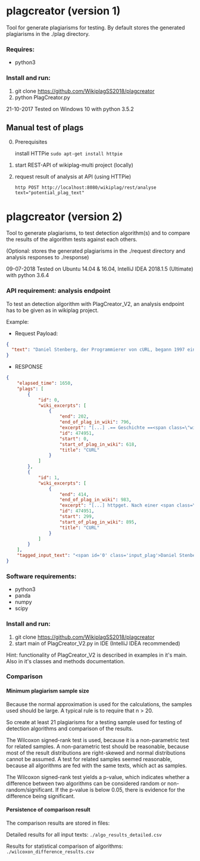 # plagcreator (version 1)
Tool for generate plagiarisms for testing. By default stores the generated plagiarisms in the ./plag directory.

### Requires:
- python3

### Install and run:
1. git clone https://github.com/WikiplagSS2018/plagcreator
2. python PlagCreator.py


21-10-2017 Tested on Windows 10 with python 3.5.2


## Manual test of plags
0. Prerequisites

    install HTTPie ```sudo apt-get install httpie```

1. start REST-API of wikiplag-multi project (locally)
2. request result of analysis at API (using HTTPie)

    ```http POST http://localhost:8080/wikiplag/rest/analyse text="potential_plag_text"```

# plagcreator (version 2)
Tool to generate plagiarisms, to test detection algorithm(s) and to compare the results of the algorithm tests against each others. 

(Optional: stores the generated plagiarisms in the ./request directory and analysis responses to ./response)

09-07-2018 Tested on Ubuntu 14.04 & 16.04, IntelliJ IDEA 2018.1.5 (Ultimate) with python 3.6.4

### API requirement: analysis endpoint
To test an detection algorithm with PlagCreator_V2, an analysis endpoint has to be given as in wikiplag project.

Example: 

- Request Payload:
```json
{
  "text": "Daniel Stenberg, der Programmierer von cURL, begann 1997 ein Programm zu schreiben,das IRC-Teilnehmern Daten über Wechselkurse zur Verfügung stellen sollte, welche von Webseiten abgerufen werden mussten. Er hat dabei auf das schon vorhandene und sehr verbreitete Open-Source-Tool httpget aufgesetzt. Nach einer Erweiterung um andere Protokolle wurde das Programm am 20. März 1998 als cURL 4 erstmals veröffentlicht." 
}
```
- RESPONSE
```json
{
    "elapsed_time": 1650, 
    "plags": [
        {
            "id": 0, 
            "wiki_excerpts": [
                {
                    "end": 202, 
                    "end_of_plag_in_wiki": 796, 
                    "excerpt": "[...] .== Geschichte ==<span class=\"wiki_plag\">Daniel Stenberg, der Programmierer von cURL, begann 1997 ein Programm zu schreiben, das IRC-Teilnehmern Daten über Wechselkurse zur Verfügung stellen sollte, welche von Webseiten</span> abgerufen werden mu [...]", 
                    "id": 474951, 
                    "start": 0, 
                    "start_of_plag_in_wiki": 618, 
                    "title": "CURL"
                }
            ]
        }, 
        {
            "id": 1, 
            "wiki_excerpts": [
                {
                    "end": 414, 
                    "end_of_plag_in_wiki": 983, 
                    "excerpt": "[...] httpget. Nach einer <span class=\"wiki_plag\">Erweiterung um andere Protokolle wurde das Programm am 20. März 1998 als cURL 4 erstmals</span> veröffentlicht.== [...]", 
                    "id": 474951, 
                    "start": 299, 
                    "start_of_plag_in_wiki": 895, 
                    "title": "CURL"
                }
            ]
        }
    ], 
    "tagged_input_text": "<span id='0' class='input_plag'>Daniel Stenberg, der Programmierer von cURL, begann 1997 ein Programm zu schreiben,das IRC-Teilnehmern Daten über Wechselkurse zur Verfügung stellen sollte, welche von Webseiten abgerufen werden mussten</span>. Er hat dabei auf das schon vorhandene und sehr verbreitete Open-Source-Tool httpget aufgesetzt.<span id='1' class='input_plag'> Nach einer Erweiterung um andere Protokolle wurde das Programm am 20. März 1998 als cURL 4 erstmals veröffentlicht</span>."
}
```

### Software requirements:
- python3
- panda
- numpy
- scipy

### Install and run:
1. git clone https://github.com/WikiplagSS2018/plagcreator
2. start main of PlagCreator_V2.py in IDE (IntelliJ IDEA recommended)

Hint: functionality of PlagCreator_V2 is described in examples in it's main. Also in it's classes and methods documentation.

### Comparison

#### Minimum plagiarism sample size
Because the normal approximation is used for the calculations, the samples used should be large. 
A typical rule is to require that n > 20. 

So create at least 21 plagiarisms for a testing sample used for testing of detection algorithms and comparison of the results. 

The Wilcoxon signed-rank test is used, because it is a non-parametric test for related samples. A non-parametric test should be 
reasonable, because most of the result distributions are right-skewed and normal distributions cannot be assumed.
A test for related samples seemed reasonable, because all algorithms are fed with the same texts, which act as samples.

The Wilcoxon signed-rank test yields a p-value, which indicates whether a difference between two algorithms can be considered
random or non-random/significant. If the p-value is below 0.05, there is evidence for the difference being significant.

#### Persistence of comparison result
The comparison results are stored in files:

Detailed results for all input texts:
```./algo_results_detailed.csv```

Results for statistical comparison of algorithms:
```./wilcoxon_difference_results.csv```